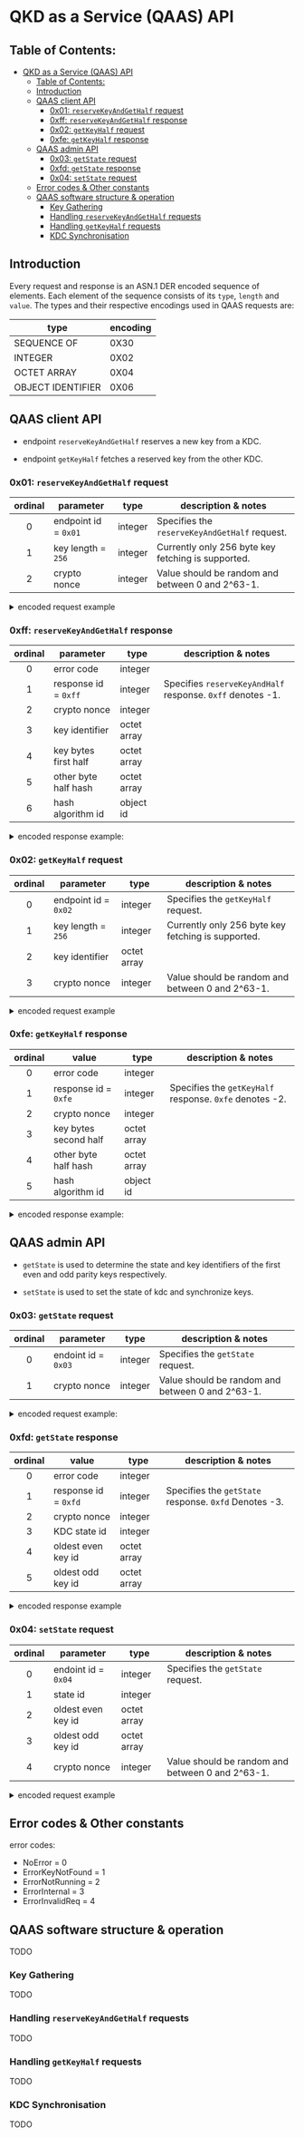 # QKD as a Service (QAAS) API

## Table of Contents:

- [QKD as a Service (QAAS) API](#qkd-as-a-service-qaas-api)
  - [Table of Contents:](#table-of-contents)
  - [Introduction](#introduction)
  - [QAAS client API](#qaas-client-api)
    - [0x01: `reserveKeyAndGetHalf` request](#0x01-reservekeyandgethalf-request)
    - [0xff: `reserveKeyAndGetHalf` response](#0xff-reservekeyandgethalf-response)
    - [0x02: `getKeyHalf` request](#0x02-getkeyhalf-request)
    - [0xfe: `getKeyHalf` response](#0xfe-getkeyhalf-response)
  - [QAAS admin API](#qaas-admin-api)
    - [0x03: `getState` request](#0x03-getstate-request)
    - [0xfd: `getState` response](#0xfd-getstate-response)
    - [0x04: `setState` request](#0x04-setstate-request)
  - [Error codes \& Other constants](#error-codes--other-constants)
  - [QAAS software structure \& operation](#qaas-software-structure--operation)
    - [Key Gathering](#key-gathering)
    - [Handling `reserveKeyAndGetHalf` requests](#handling-reservekeyandgethalf-requests)
    - [Handling `getKeyHalf` requests](#handling-getkeyhalf-requests)
    - [KDC Synchronisation](#kdc-synchronisation)

## Introduction

Every request and response is an ASN.1 DER encoded sequence of elements.
Each element of the sequence consists of its `type`, `length` and `value`.
The types and their respective encodings used in QAAS requests are:


| type              | encoding  |
|-------------------|------|
| SEQUENCE OF       | 0X30 |
| INTEGER           | 0X02 |
| OCTET ARRAY       | 0X04 |
| OBJECT IDENTIFIER | 0X06 |


## QAAS client API

- endpoint `reserveKeyAndGetHalf` reserves a new key from a KDC.

- endpoint `getKeyHalf` fetches a reserved key from the other KDC.

### 0x01: `reserveKeyAndGetHalf` request

| ordinal |       parameter      |   type  |               description & notes               |
|:-------:|----------------------|---------|-------------------------------------------------|
| 0 | endpoint id = `0x01`| integer | Specifies the `reserveKeyAndGetHalf` request.   |
| 1 | key length = `256`  | integer | Currently only 256 byte key fetching is supported. |
| 2 | crypto nonce        | integer | Value should be random and between 0 and 2^63-1. |

<details>
<summary>encoded request example</summary>

```
30 0b 02 01 01 02 02 01 00 02 02 30 39
```

explanation:

`30` `0b`: sequence type (`0x30`) with length `0x0b` = 11 bytes;

`02` `01` `01`: integer type (`0x02`) with length `0x01` = 1 bytes, value: `0x01` = 1; ( **endpoint id** )

`02` `02` `01 00`: integer type (`0x02`) with length `0x02` = 2 bytes, value: `0x0100` = 256; ( **key length** in bits )

`02` `02` `30 39`: integer type (`0x02`) with length `0x02` = 2 bytes, value: `0x3039` = 12345; ( **crypto nonce** )

</details>

### 0xff: `reserveKeyAndGetHalf` response

| ordinal | parameter | type | description & notes |
|:-------:|-----------|------|---------------------|
| 0 | error code | integer | |
| 1 | response id = `0xff` | integer | Specifies `reserveKeyAndHalf` response. `0xff` denotes -1. |
| 2 | crypto nonce | integer | |
| 3 | key identifier | octet array | |
| 4 | key bytes first half | octet array | |
| 5 | other byte half hash | octet array | |
| 6 | hash algorithm id | object id | |

<details>

<summary>encoded response example:</summary>

```
30 5b 02 01 00 02 01 ff 02 02 30 3a 04 20 f0 ee 71 0b dd 47 79 3c b9 f6 a5 f1 af f4 2b 4d a4 24 28 6a 5c eb a2 91 f3 9e f1 16 96 57 af 14 04 10 8d cf be 25 0f 1c 06 6d 93 21 0d d0 2d a3 c4 d5 04 10 3d 53 11 a5 37 ba 6f 66 d2 ce 29 11 46 bb c1 ca 06 09 60 86 48 01 65 03 04 02 11
```

```
SEQUENCE (7 elem)
  INTEGER 0
  INTEGER -1
  INTEGER 12346
  OCTET ARRAY (32 byte) F0EE710BDD47793CB9F6A5F1AFF42B4DA424286A5CEBA291F39EF1169657AF14
  OCTET ARRAY (16 byte) 8DCFBE250F1C066D93210DD02DA3C4D5
  OCTET ARRAY (16 byte) 3D5311A537BA6F66D2CE291146BBC1CA
  OBJECT IDENTIFIER 2.16.840.1.101.3.4.2.17 shake128len (NIST Algorithm)
```

</details>

### 0x02: `getKeyHalf` request

| ordinal | parameter | type | description & notes |
|:-------:|-----------|------|---------------------|
| 0 | endpoint id = `0x02` | integer | Specifies the `getKeyHalf` request. |
| 1 | key length = `256` | integer | Currently only 256 byte key fetching is supported. |
| 2 | key identifier | octet array | |
| 3 | crypto nonce | integer | Value should be random and between 0 and 2^63-1. |

<details>

<summary>encoded request example</summary>

```
30 2d 02 01 02 02 02 01 00 04 20 b6 0e a6 5c 0a 8e 55 2d 4e 24 3c 7b 93 ff 39 a5 82 94 f6 b9 a9 90 6f 70 90 24 52 2d 51 bf a2 c2 02 02 30 39
```

```
SEQUENCE (4 elem)
  INTEGER 2
  INTEGER 256
  OCTET STRING (32 byte) B60EA65C0A8E552D4E243C7B93FF39A58294F6B9A9906F709024522D51BFA2C2
  INTEGER 12345
```

</details>

### 0xfe: `getKeyHalf` response

| ordinal | value                  | type        | description & notes                            |
|:-------:|------------------------|-------------|------------------------------------------------|
|    0    | error code             | integer     |                                                |
|    1    | response id = `0xfe`   | integer     | Specifies the `getKeyHalf` response. `0xfe` denotes -2. |
|    2    | crypto nonce           | integer     |                                                |
|    3    | key bytes second half | octet array |                                                |
|    4    | other byte half hash | octet array |    |
|    5    | hash algorithm id      | object id   |  |


<details>

<summary>encoded response example:</summary>

```
30 39 02 01 00 02 01 fe 02 02 30 3a 04 10 7a 5b f1 09 30 bd 83 7d a7 4e 71 64 10 00 c0 6f 04 10 69 c3 cb f2 b7 98 59 ab 69 17 d3 76 d4 d3 9d df 06 09 60 86 48 01 65 03 04 02 11
```

```
SEQUENCE (6 elem)
  INTEGER 0
  INTEGER -2
  INTEGER 12346
  OCTET STRING (16 byte) 7A5BF10930BD837DA74E71641000C06F
  OCTET STRING (16 byte) 69C3CBF2B79859AB6917D376D4D39DDF
  OBJECT IDENTIFIER 2.16.840.1.101.3.4.2.17 shake128len (NIST Algorithm)
```

</details>

## QAAS admin API

- `getState` is used to determine the state and key identifiers of the first even and odd parity keys respectively.

- `setState` is used to set the state of kdc and synchronize keys.

### 0x03: `getState` request

| ordinal | parameter           | type    | description & notes                   |
|:-------:|---------------------|---------|---------------------------------------|
|    0    | endoint id = `0x03` | integer | Specifies the `getState` request.  |
|    1    | crypto nonce        | integer | Value should be random and between 0 and 2^63-1. |

<details>
<summary>encoded request example:</summary>

```
30 07 02 01 03 02 02 30 39
```

```
SEQUENCE (2 elem)
  INTEGER 3
  INTEGER 12345
```

</details>

### 0xfd: `getState` response

| ordinal | value                | type        | description & notes                |
|:-------:|----------------------|-------------|------------------------------------|
|    0    | error code           | integer     |                                    |
|    1    | response id = `0xfd` | integer     | Specifies the `getState` response. `0xfd` Denotes -3. |
|    2    | crypto nonce         | integer     |                                    |
|    3    | KDC state id         | integer     |                                    |
|    4    | oldest even key id   | octet array |                                    |
|    5    | oldest odd key id    | octet array |                                    |

<details>
<summary>encoded response example</summary>
```
30 62 02 01 00 02 01 fd 02 02 30 3a 02 01 02 02 03 01 86 a0 02 02 c2 b1 02 01 04 02 03 06 19 a3 04 20 fc 77 92 ac 49 de 6d 4d 84 1c f7 52 38 5a f0 c5 75 04 78 4e 07 89 19 33 cf c2 65 53 84 9a 48 83 04 20 8e 11 ff 8e 87 44 0b 04 2c 5d a8 06 b8 b5 e0 f8 6d ab 7a 33 33 48 81 7b 3b 59 44 6e 39 64 4d fc
```

```
SEQUENCE (10 elem)
  INTEGER 0
  INTEGER -3
  INTEGER 12346
  INTEGER 2
  INTEGER 100000
  INTEGER -15695
  INTEGER 4
  INTEGER 399779
  OCTET STRING (32 byte) FC7792AC49DE6D4D841CF752385AF0C57504784E07891933CFC26553849A4883
  OCTET STRING (32 byte) 8E11FF8E87440B042C5DA806B8B5E0F86DAB7A333348817B3B59446E39644DFC
```

</details>

### 0x04: `setState` request

| ordinal | parameter           | type    | description & notes                   |
|:-------:|---------------------|---------|---------------------------------------|
|    0    | endoint id = `0x04` | integer | Specifies the `getState` request.  |
|    1    | state id            | integer | |
|    2    | oldest even key id  | octet array | |
|    3    | oldest odd key id   | octet array | |
|    4    | crypto nonce        | integer | Value should be random and between 0 and 2^63-1. |

<details>
<summary>encoded request example</summary>

```
30 4e 02 01 04 02 01 00 04 20 83 24 d2 59 d6 0f 0b 13 0e b0 c7 49 a9 67 62 02 d4 e1 41 cc 60 be 81 6e 1a 82 53 29 57 62 3a 03 04 20 47 97 af ff 7d 36 13 e6 c6 94 9d 8f 2e 42 4e 15 27 aa 77 66 18 4f f0 cb 36 07 09 83 13 76 21 83 02 02 30 39
```

```
SEQUENCE (5 elem)
  INTEGER 4
  INTEGER 0
  OCTET STRING (32 byte) 8324D259D60F0B130EB0C749A9676202D4E141CC60BE816E1A82532957623A03
  OCTET STRING (32 byte) 4797AFFF7D3613E6C6949D8F2E424E1527AA7766184FF0CB3607098313762183
  INTEGER 12345
```

</details>

## Error codes & Other constants

error codes: 

- NoError          = 0
- ErrorKeyNotFound = 1
- ErrorNotRunning  = 2
- ErrorInternal    = 3
- ErrorInvalidReq  = 4

## QAAS software structure & operation

TODO

### Key Gathering

TODO

### Handling `reserveKeyAndGetHalf` requests

TODO

### Handling `getKeyHalf` requests

TODO

### KDC Synchronisation

TODO
